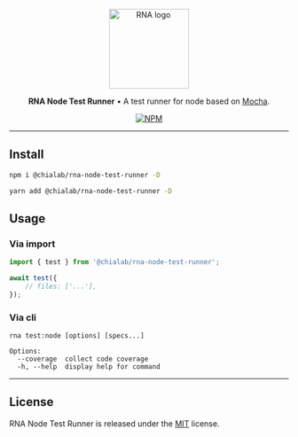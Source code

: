 <p align="center">
    <a href="https://www.chialab.io/p/rna">
        <img alt="RNA logo" width="144" height="144" src="https://raw.githack.com/chialab/rna/main/logo.svg" />
    </a>
</p>

<p align="center">
    <strong>RNA Node Test Runner</strong> • A test runner for node based on <a href="https://mochajs.org/">Mocha</a>.
</p>

<p align="center">
    <a href="https://www.npmjs.com/package/@chialab/rna-node-test-runner"><img alt="NPM" src="https://img.shields.io/npm/v/@chialab/rna-node-test-runner.svg?style=flat-square"></a>
</p>

---

## Install

```sh
npm i @chialab/rna-node-test-runner -D
```

```sh
yarn add @chialab/rna-node-test-runner -D
```

## Usage

### Via import

```js
import { test } from '@chialab/rna-node-test-runner';

await test({
    // files: ['...'],
});
```

### Via cli

```
rna test:node [options] [specs...]

Options:
  --coverage  collect code coverage
  -h, --help  display help for command
```

---

## License

RNA Node Test Runner is released under the [MIT](https://github.com/chialab/rna/blob/main/packages/rna-node-test-runner/LICENSE) license.
